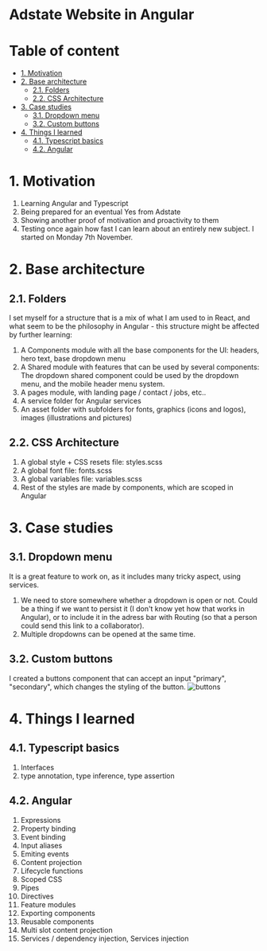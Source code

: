 # Adstate Website in Angular <!-- omit in toc -->

# Table of content <!-- omit in toc -->

- [1. Motivation](#1-motivation)
- [2. Base architecture](#2-base-architecture)
  - [2.1. Folders](#21-folders)
  - [2.2. CSS Architecture](#22-css-architecture)
- [3. Case studies](#3-case-studies)
  - [3.1. Dropdown menu](#31-dropdown-menu)
  - [3.2. Custom buttons](#32-custom-buttons)
- [4. Things I learned](#4-things-i-learned)
  - [4.1. Typescript basics](#41-typescript-basics)
  - [4.2. Angular](#42-angular)

# 1. Motivation

1. Learning Angular and Typescript
2. Being prepared for an eventual Yes from Adstate
3. Showing another proof of motivation and proactivity to them
4. Testing once again how fast I can learn about an entirely new subject. I started on Monday 7th November.

# 2. Base architecture

## 2.1. Folders

I set myself for a structure that is a mix of what I am used to in React, and what seem to be the philosophy in Angular - this structure might be affected by further learning:

1. A Components module with all the base components for the UI: headers, hero text, base dropdown menu
2. A Shared module with features that can be used by several components: The dropdown shared component could be used by the dropdown menu, and the mobile header menu system.
3. A pages module, with landing page / contact / jobs, etc..
4. A service folder for Angular services
5. An asset folder with subfolders for fonts, graphics (icons and logos), images (illustrations and pictures)

## 2.2. CSS Architecture

1. A global style + CSS resets file: styles.scss
2. A global font file: fonts.scss
3. A global variables file: variables.scss
4. Rest of the styles are made by components, which are scoped in Angular

# 3. Case studies

## 3.1. Dropdown menu

It is a great feature to work on, as it includes many tricky aspect, using services.

1. We need to store somewhere whether a dropdown is open or not. Could be a thing if we want to persist it (I don't know yet how that works in Angular), or to include it in the adress bar with Routing (so that a person could send this link to a collaborator).
2. Multiple dropdowns can be opened at the same time.

## 3.2. Custom buttons

I created a buttons component that can accept an input "primary", "secondary", which changes the styling of the button.
![buttons](https://i.ibb.co/VQFfwDG/Screenshot-2022-11-18-at-10-39-29.png)

# 4. Things I learned

## 4.1. Typescript basics

1. Interfaces
2. type annotation, type inference, type assertion

## 4.2. Angular

1. Expressions
2. Property binding
3. Event binding
4. Input aliases
5. Emiting events
6. Content projection
7. Lifecycle functions
8. Scoped CSS
9. Pipes
10. Directives
11. Feature modules
12. Exporting components
13. Reusable components
14. Multi slot content projection
15. Services / dependency injection, Services injection
